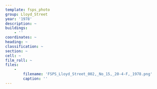 ```yaml
---
template: fsps_photo
group: Lloyd_Street
year: '1978'
description: ~
buildings:
    - ''
coordinates: ~
heading: ~
classification: ~
section: ~
cell: ~
film_roll: ~
files:
    -
        filename: 'FSPS_Lloyd_Street_002,_No_15,_20-4-F,_1978.png'
        caption: ''
---
```

